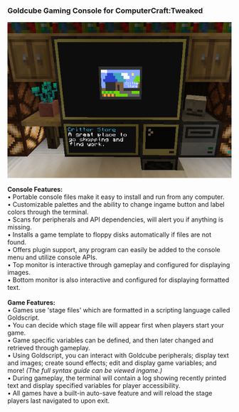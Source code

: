 ### Goldcube Gaming Console for ComputerCraft:Tweaked

![A picture of the Goldcube console, displaying an image on the upper monitor and text on the lower monitor.](https://raw.githubusercontent.com/Missooni/Goldcube-CCTweaked-Console/page/javaw_9u6qswEfNT.png)

**Console Features:**<br/>
• Portable console files make it easy to install and run from any computer.<br/>
• Customizable palettes and the ability to change ingame button and label colors through the terminal.<br/>
• Scans for peripherals and API dependencies, will alert you if anything is missing.<br/>
• Installs a game template to floppy disks automatically if files are not found.<br/>
• Offers plugin support, any program can easily be added to the console menu and utilize console APIs.<br/>
• Top monitor is interactive through gameplay and configured for displaying images.<br/>
• Bottom monitor is also interactive and configured for displaying formatted text.<br/>
<br/>
**Game Features:**<br/>
• Games use 'stage files' which are formatted in a scripting language called Goldscript.<br/>
• You can decide which stage file will appear first when players start your game.<br/>
• Game specific variables can be defined, and then later changed and retrieved through gameplay.<br/>
• Using Goldscript, you can interact with Goldcube peripherals; display text and images; create sound effects; edit and display game variables; and more! _‎‎‎(The full syntax guide can be viewed ingame.)_<br/>
• During gameplay, the terminal will contain a log showing recently printed text and display specified variables for player accessibility.<br/>
• All games have a built-in auto-save feature and will reload the stage players last navigated to upon exit.<br/>
